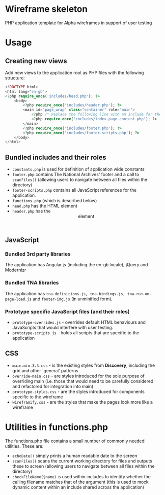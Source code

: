 # Wireframe skeleton

PHP application template for Alpha wireframes in support of user testing

# Usage

## Creating new views

Add new views to the application root as PHP files with the following structure:

```php
<!DOCTYPE html>
<html lang="en-gb">
<?php require_once('includes/head.php'); ?>
    <body>
        <?php require_once('includes/header.php'); ?>
        <main id="page_wrap" class="container" role="main">
            <?php /* Replace the following line with an include for the page content */ ?>
            <?php require_once('includes/index-page-content.php'); ?>
        </main>
        <?php require_once('includes/footer.php'); ?>
        <?php require_once('includes/footer-scripts.php'); ?>
    </body>
</html>
```

## Bundled includes and their roles

* ``` constants.php ``` is used for definition of application wide constants
* ``` footer.php ``` contains The National Archives' footer and a call to ``` scanFiles() ``` (allowing users to navigate between all files within the directory)
* ``` footer-scripts.php ``` contains all JavaScript references for the application.
* ``` functions.php ``` (which is described below)
* ``` head.php ``` has the HTML <head> element
* ``` header.php ``` has the <header> element

## JavaScript

### Bundled 3rd party libraries
The application has Angular.js (including the en-gb locale), jQuery and Modernizr

### Bundled TNA libraries
The application has ```tna-definitions.js, tna-bindings.js, tna-run-on-page-load.js``` and ```footer-img.js``` (in unminified form).

### Prototype specific JavaScript files (and their roles)
* ```prototype-overrides.js``` - overrides default HTML behaviours and JavaScripts that would interfere with user testing.
* ```prototype-scripts.js``` - holds all scripts that are specific to the application

## CSS
* ```main.min.3.3.css``` - is the existing styles from **Discovery**, including the grid and other 'general' patterns
* ```override-main.css``` - are styles introduced for the sole purpose of overriding main (i.e. those that would need to be carefully considered and refactored for integration into main)
* ```prototype-styles.css``` - are the styles introduced for components specific to the wireframe
* ```wireframify.css``` - are the styles that make the pages look more like a wireframe

# Utilities in functions.php

The functions.php file contains a small number of commonly needed utilities. These are:

* ``` echoDate() ``` simply prints a human readable date to the screen
* ``` scanFiles() ``` scans the current working directory for files and outputs these to screen (allowing users to navigate between all files within the directory)
* ``` checkFileName($name) ``` is used within includes to identify whether the calling filename matches that of the argument (this is used to mock dynamic content within an include shared across the application)



